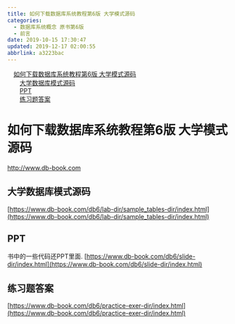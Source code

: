 ```yaml
---
title: 如何下载数据库系统教程第6版 大学模式源码
categories: 
  - 数据库系统概念 原书第6版
  - 前言
date: 2019-10-15 17:30:47
updated: 2019-12-17 02:00:55
abbrlink: a3223bac
---
```

<div id='my_toc'><a href="/ReadingNotes/a3223bac/#如何下载数据库系统教程第6版-大学模式源码" class="header_1">如何下载数据库系统教程第6版 大学模式源码</a>&nbsp;<br><a href="/ReadingNotes/a3223bac/#大学数据库模式源码" class="header_2">大学数据库模式源码</a>&nbsp;<br><a href="/ReadingNotes/a3223bac/#PPT" class="header_2">PPT</a>&nbsp;<br><a href="/ReadingNotes/a3223bac/#练习题答案" class="header_2">练习题答案</a>&nbsp;<br></div>
<style>.header_1{margin-left: 1em;}.header_2{margin-left: 2em;}.header_3{margin-left: 3em;}.header_4{margin-left: 4em;}.header_5{margin-left: 5em;}.header_6{margin-left: 6em;}</style>
<!--more-->
<script>if (navigator.platform.search('arm')==-1){document.getElementById('my_toc').style.display = 'none';}var e,p = document.getElementsByTagName('p');while (p.length>0) {e = p[0];e.parentElement.removeChild(e);}</script>

<!--end-->
# 如何下载数据库系统教程第6版 大学模式源码 #
http://www.db-book.com
## 大学数据库模式源码 ##
[https://www.db-book.com/db6/lab-dir/sample_tables-dir/index.html](https://www.db-book.com/db6/lab-dir/sample_tables-dir/index.html)
## PPT ##
书中的一些代码还PPT里面.
[https://www.db-book.com/db6/slide-dir/index.html](https://www.db-book.com/db6/slide-dir/index.html)
## 练习题答案 ##
[https://www.db-book.com/db6/practice-exer-dir/index.html](https://www.db-book.com/db6/practice-exer-dir/index.html)

